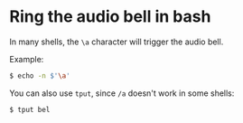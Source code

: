 # Ring the audio bell in bash

In many shells, the `\a` character will trigger the audio bell.

Example:

```bash
$ echo -n $'\a'
```

You can also use `tput`, since `/a` doesn't work in some shells:

```bash
$ tput bel
```
